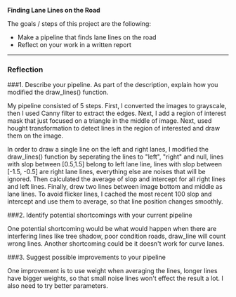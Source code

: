 **Finding Lane Lines on the Road**

The goals / steps of this project are the following:
* Make a pipeline that finds lane lines on the road
* Reflect on your work in a written report


[//]: # (Image References)

[image1]: ./examples/grayscale.jpg "Grayscale"

---

### Reflection

###1. Describe your pipeline. As part of the description, explain how you modified the draw_lines() function.

My pipeline consisted of 5 steps. First, I converted the images to grayscale, then I used Canny filter to extract the edges. Next, I add a region of interest mask that just focused on a triangle in the middle of image. Next, used hought transformation to detect lines in the region of interested and draw them on the image.

In order to draw a single line on the left and right lanes, I modified the draw_lines() function by seperating the lines to "left", "right" and null, lines with slop between [0.5,1.5] belong to left lane line, lines with slop between [-1.5, -0.5] are right lane lines, everything else are noises that will be ignored. Then calculated the average of slop and intercept for all right lines and left lines. Finally, drew two lines between image bottom and middle as lane lines.
To avoid flicker lines, I cached the most recent 100 slop and intercept and use them to average, so that line position changes smoothly.


###2. Identify potential shortcomings with your current pipeline


One potential shortcoming would be what would happen when there are interfering lines like tree shadow, poor condition roads, draw_line will count wrong lines.
Another shortcoming could be it doesn't work for curve lanes.


###3. Suggest possible improvements to your pipeline


One improvement is to use weight when averaging the lines, longer lines have bigger weights, so that small noise lines won't effect the result a lot.
I also need to try better parameters.

